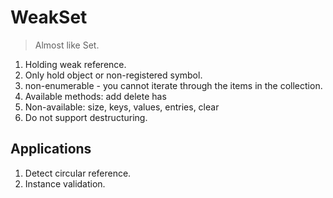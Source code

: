 # WeakSet

> Almost like Set.

1. Holding weak reference.
2. Only hold object or non-registered symbol.
3. non-enumerable - you cannot iterate through the items in the collection.
4. Available methods: add delete has
5. Non-available: size, keys, values, entries, clear
6. Do not support destructuring.

## Applications

1. Detect circular reference.
2. Instance validation.